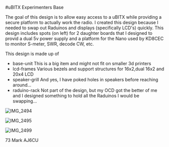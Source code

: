 #uBITX Experimenters Base

The goal of this design is to allow easy access to a uBITX while providing a secure platform to actually work the radio. I created this design because I needed to swap out Raduinos and displays (specifically LCD's) quickly. This design includes spots (on left) for 2 daughter boards that I designed to provid a dual 5v power supply and a platform for the Nano used by KD8CEC to monitor S-meter, SWR, decode CW, etc.

This design is made up of
- base-unit	This is a big item and might not fit on smaller 3d printers
- lcd-frames	Various bezels and support structures for 16x2,dual 16x2 and 20x4 LCD
- speaker-grill	And yes, I have poked holes in speakers before reaching around...
- raduino-rack	Not part of the design, but my OCD got the better of me and I designed something to hold all the Raduinos I would be swapping...


![IMG_2494](https://user-images.githubusercontent.com/70183884/209399524-1fa9f8d4-1ffc-434a-bb9d-b0fc0c936be4.jpg)

![IMG_2495](https://user-images.githubusercontent.com/70183884/209399856-eecbb5bf-4762-42c2-b1c9-9cb70ed123c8.jpg)

![IMG_2499](https://user-images.githubusercontent.com/70183884/209399885-85e8c34c-e1d9-4a2a-9259-4e615a7a2ebb.jpg)





73
Mark
AJ6CU
